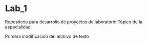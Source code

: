 # Lab_1
Repositorio para desarrollo de proyectos de laboratorio Tópico de la especialidad.

Primera modificación del archivo de texto